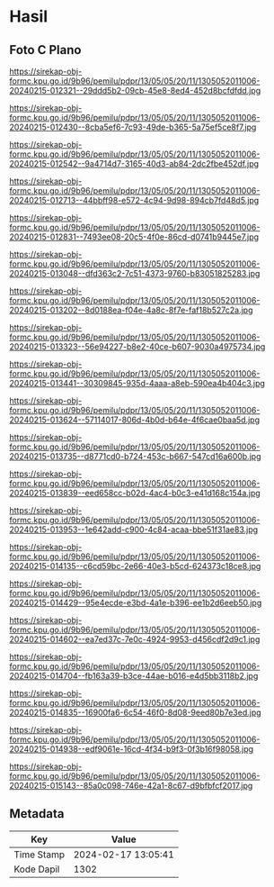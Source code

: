 # Hasil

## Foto C Plano

https://sirekap-obj-formc.kpu.go.id/9b96/pemilu/pdpr/13/05/05/20/11/1305052011006-20240215-012321--29ddd5b2-09cb-45e8-8ed4-452d8bcfdfdd.jpg

https://sirekap-obj-formc.kpu.go.id/9b96/pemilu/pdpr/13/05/05/20/11/1305052011006-20240215-012430--8cba5ef6-7c93-49de-b365-5a75ef5ce8f7.jpg

https://sirekap-obj-formc.kpu.go.id/9b96/pemilu/pdpr/13/05/05/20/11/1305052011006-20240215-012542--9a4714d7-3165-40d3-ab84-2dc2fbe452df.jpg

https://sirekap-obj-formc.kpu.go.id/9b96/pemilu/pdpr/13/05/05/20/11/1305052011006-20240215-012713--44bbff98-e572-4c94-9d98-894cb7fd48d5.jpg

https://sirekap-obj-formc.kpu.go.id/9b96/pemilu/pdpr/13/05/05/20/11/1305052011006-20240215-012831--7493ee08-20c5-4f0e-86cd-d0741b9445e7.jpg

https://sirekap-obj-formc.kpu.go.id/9b96/pemilu/pdpr/13/05/05/20/11/1305052011006-20240215-013048--dfd363c2-7c51-4373-9760-b83051825283.jpg

https://sirekap-obj-formc.kpu.go.id/9b96/pemilu/pdpr/13/05/05/20/11/1305052011006-20240215-013202--8d0188ea-f04e-4a8c-8f7e-faf18b527c2a.jpg

https://sirekap-obj-formc.kpu.go.id/9b96/pemilu/pdpr/13/05/05/20/11/1305052011006-20240215-013323--56e94227-b8e2-40ce-b607-9030a4975734.jpg

https://sirekap-obj-formc.kpu.go.id/9b96/pemilu/pdpr/13/05/05/20/11/1305052011006-20240215-013441--30309845-935d-4aaa-a8eb-590ea4b404c3.jpg

https://sirekap-obj-formc.kpu.go.id/9b96/pemilu/pdpr/13/05/05/20/11/1305052011006-20240215-013624--57114017-806d-4b0d-b64e-4f6cae0baa5d.jpg

https://sirekap-obj-formc.kpu.go.id/9b96/pemilu/pdpr/13/05/05/20/11/1305052011006-20240215-013735--d8771cd0-b724-453c-b667-547cd16a600b.jpg

https://sirekap-obj-formc.kpu.go.id/9b96/pemilu/pdpr/13/05/05/20/11/1305052011006-20240215-013839--eed658cc-b02d-4ac4-b0c3-e41d168c154a.jpg

https://sirekap-obj-formc.kpu.go.id/9b96/pemilu/pdpr/13/05/05/20/11/1305052011006-20240215-013953--1e642add-c900-4c84-acaa-bbe51f31ae83.jpg

https://sirekap-obj-formc.kpu.go.id/9b96/pemilu/pdpr/13/05/05/20/11/1305052011006-20240215-014135--c6cd59bc-2e66-40e3-b5cd-624373c18ce8.jpg

https://sirekap-obj-formc.kpu.go.id/9b96/pemilu/pdpr/13/05/05/20/11/1305052011006-20240215-014429--95e4ecde-e3bd-4a1e-b396-ee1b2d6eeb50.jpg

https://sirekap-obj-formc.kpu.go.id/9b96/pemilu/pdpr/13/05/05/20/11/1305052011006-20240215-014602--ea7ed37c-7e0c-4924-9953-d456cdf2d9c1.jpg

https://sirekap-obj-formc.kpu.go.id/9b96/pemilu/pdpr/13/05/05/20/11/1305052011006-20240215-014704--fb163a39-b3ce-44ae-b016-e4d5bb3118b2.jpg

https://sirekap-obj-formc.kpu.go.id/9b96/pemilu/pdpr/13/05/05/20/11/1305052011006-20240215-014835--16900fa6-6c54-46f0-8d08-9eed80b7e3ed.jpg

https://sirekap-obj-formc.kpu.go.id/9b96/pemilu/pdpr/13/05/05/20/11/1305052011006-20240215-014938--edf9061e-16cd-4f34-b9f3-0f3b16f98058.jpg

https://sirekap-obj-formc.kpu.go.id/9b96/pemilu/pdpr/13/05/05/20/11/1305052011006-20240215-015143--85a0c098-746e-42a1-8c67-d9bfbfcf2017.jpg


## Metadata

| Key        | Value               |
| ---------- | ------------------- |
| Time Stamp | 2024-02-17 13:05:41 |
| Kode Dapil | 1302                |



